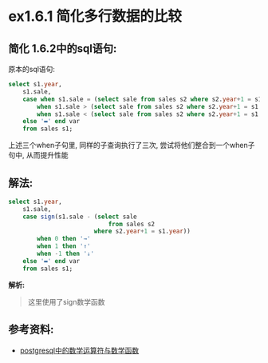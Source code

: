 # ex1.6.1 简化多行数据的比较

## 简化 1.6.2中的sql语句:
原本的sql语句:
```sql
select s1.year,
    s1.sale,
    case when s1.sale = (select sale from sales s2 where s2.year+1 = s1.year) then '→'
        when s1.sale > (select sale from sales s2 where s2.year+1 = s1.year) then '↑'
        when s1.sale < (select sale from sales s2 where s2.year+1 = s1.year) then '↓'
    else '▬' end var
    from sales s1;
```
上述三个when子句里, 同样的子查询执行了三次, 尝试将他们整合到一个when子句中, 从而提升性能

## 解法:
```sql
select s1.year,
    s1.sale,
    case sign(s1.sale - (select sale
                            from sales s2
                        where s2.year+1 = s1.year))
        when 0 then '→'
        when 1 then '↑'
        when -1 then '↓'
    else '▬' end var
    from sales s1;
```
**解析:**
> 这里使用了sign数学函数

## 参考资料: 
* [postgresql中的数学运算符与数学函数](https://www.postgresql.org/docs/9.1/functions-math.html)
